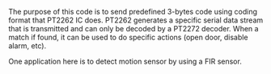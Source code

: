 The purpose of this code is to send predefined 3-bytes code using coding format that PT2262 IC does.
PT2262 generates a specific serial data stream that is transmitted and can only be decoded 
by a PT2272 decoder. When a match if found, it can be used to do specific actions (open door, disable alarm, etc).

One application here is to detect motion sensor by using a FIR sensor.
